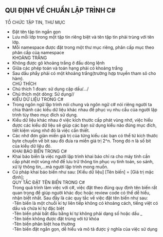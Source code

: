 ## QUI ĐỊNH VỀ CHUẨN LẬP TRÌNH C#
 TỔ CHỨC TẬP TIN, THƯ MỤC
- Đặt tên tập tin ngắn gọn
- Lưu mỗi lớp trong một tập tin  riêng biệt và tên tập tin phải trùng với tên lớp.
- Mỗi namespace được đặt trong một thư mục riêng, phân cấp mục theo phân cấp của namespace  
KHOẢNG TRẮNG
- Không được gõ khoảng trắng ở đầu dòng lệnh
- Giữa các phép toán và toán hạng phải có khoảng trắng 
- Sau dấu phẩy phải có một khoảng trắng(trường hợp truyền tham sô cho hàm).  
CHÚ THÍCH
- Chú thích 1 đoạn: sử dụng cặp dấu/*...*/
- Chú thích một dòng: Sử dụng//  
KIỂU DỮ LIỆU TRONG C#  
- Trong ngôn ngữ lập trình nói chung và ngôn ngữ c# nói riêng người ta chia thành các kiểu dữ liệu khác nhau để phục vụ nhu cầu của người lập trình tùy theo mục đích sử dụng.
- Kiểu dữ liệu khác nhau ở việc kích thước cấp phát vùng nhớ, việc hiểu được các kiểu dữ liệu sẽ giúp các bạn sử dụng kiểu nào đúng mục đích, tiết kiệm vùng nhớ đó là việc cần thiết.
- Các nhớ đơn giản miền giá trị của từng kiểu các bạn có thể từ kích thước byte chuyển về bit sau đó đưa ra miền giá trị 2^n. Trong đó n là số bit của kiểu dữ liệu đó.  
KHAI BÁO BIẾN TRONG C#  
- Khai báo biến là việc người lập trình khai báo chỉ ra cho máy tính cần cấp phát một vùng nhớ để lưu trữ thông tin phục vụ tính toán, so sánh, xử lý thông tin,…mà người lập trình mong muốn.  
- Cú pháp khai báo biến như sau:
  [Kiểu dữ liệu] [Tên biến] = [Giá trị mặc định];  
QUY TẮC ĐẶT TÊN BIẾN TRONG C#  
Trong quá trình làm việc với c#, việc đặt theo đúng quy định tên biến rất quan trọng để giúp người khác đọc hoặc review code có thể dễ hiểu, nhận biết nhất. Sau đây là các quy tắc về việc đặt tên biến như sau:  
-Tên biến là một chuỗi kí tự liên tiếp không có khoảng cách, tiếng việt có dấu và chứa kí tự đặc biệt  
-Tên biến phải bắt đầu bằng kí tự không phải dạng số hoặc dấu _  
-Tên biến không được đặt trùng với từ khóa  
-Tên biến phân biệt hoa thường  
-Tên biến đặt ngắn gọn, dễ hiểu và mô tả được ý nghĩa của việc sử dụng
